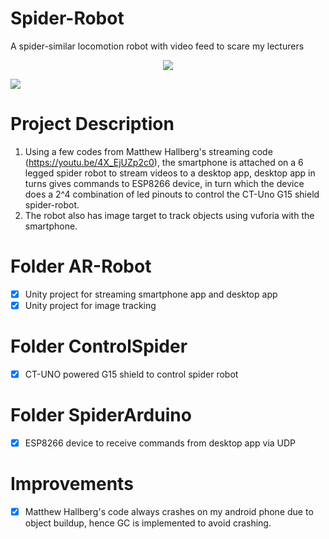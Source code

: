 # Spider-Robot
A spider-similar locomotion robot with video feed to scare my lecturers

<div align="center">
<img src="https://media.giphy.com/media/fU43JVDDEdu4ARzo8f/giphy-downsized-large.gif">
</div>

![](name-of-giphy.gif)

# Project Description
1. Using a few codes from Matthew Hallberg's streaming code (https://youtu.be/4X_EjUZp2c0), the smartphone is attached on a 6 legged spider robot to stream videos to a desktop app, desktop app in turns gives commands to ESP8266 device, in turn which the device does a 2^4 combination of led pinouts to control the CT-Uno G15 shield spider-robot.
2. The robot also has image target to track objects using vuforia with the smartphone.

# Folder AR-Robot
- [x] Unity project for streaming smartphone app and desktop app 
- [x] Unity project for image tracking

# Folder ControlSpider
- [x] CT-UNO powered G15 shield to control spider robot

# Folder SpiderArduino
- [x] ESP8266 device to receive commands from desktop app via UDP

# Improvements
- [x] Matthew Hallberg's code always crashes on my android phone due to object buildup, hence GC is implemented to avoid crashing.
